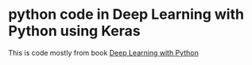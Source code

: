 # python code in Deep Learning with Python using Keras

This is code mostly from book [Deep Learning with Python](https://machinelearningmastery.com/deep-learning-with-python/)

